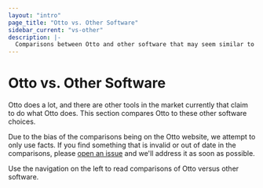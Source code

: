 ```yaml
---
layout: "intro"
page_title: "Otto vs. Other Software"
sidebar_current: "vs-other"
description: |-
  Comparisons between Otto and other software that may seem similar to Otto.
---
```


# Otto vs. Other Software

Otto does a lot, and there are other tools in the market currently
that claim to do what Otto does. This section compares Otto to
these other software choices.

Due to the bias of the comparisons being on the Otto website, we attempt
to only use facts. If you find something that is invalid or out of date
in the comparisons, please
[open an issue](https://github.com/hashicorp/otto/issues) and we'll
address it as soon as possible.

Use the navigation on the left to read comparisons of Otto versus other
software.
